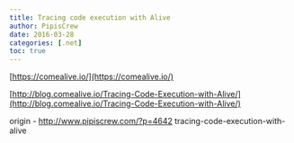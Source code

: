 ```yaml
---
title: Tracing code execution with Alive
author: PipisCrew
date: 2016-03-28
categories: [.net]
toc: true
---
```


[https://comealive.io/](https://comealive.io/)

[http://blog.comealive.io/Tracing-Code-Execution-with-Alive/](http://blog.comealive.io/Tracing-Code-Execution-with-Alive/)

origin - http://www.pipiscrew.com/?p=4642 tracing-code-execution-with-alive